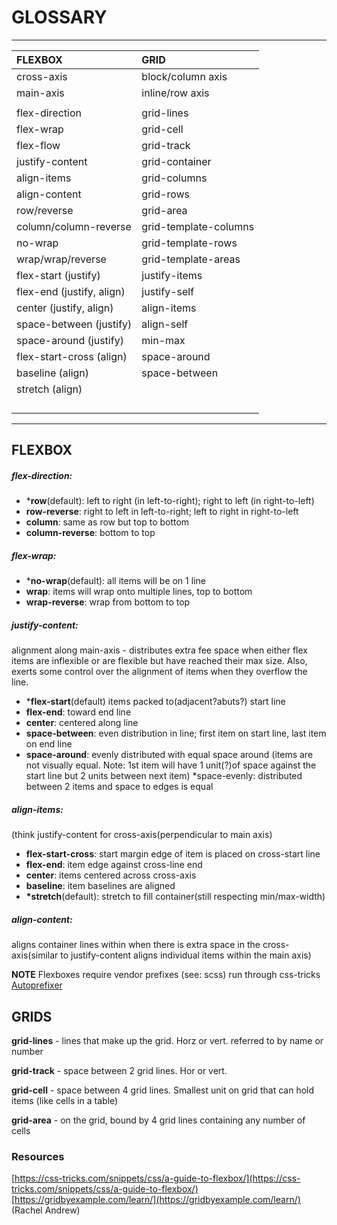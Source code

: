 # GLOSSARY

---

| **FLEXBOX** | **GRID** |
| :--- | :--- |
| cross-axis | block/column axis |
| main-axis | inline/row axis |
|  |  |
| flex-direction | grid-lines |
| flex-wrap | grid-cell |
| flex-flow | grid-track |
| justify-content | grid-container |
| align-items | grid-columns |
| align-content | grid-rows |
| row/reverse | grid-area |
| column/column-reverse | grid-template-columns |
| no-wrap | grid-template-rows |
| wrap/wrap/reverse | grid-template-areas |
| flex-start  \(justify\) | justify-items |
| flex-end \(justify, align\) | justify-self |
| center \(justify, align\) | align-items |
| space-between \(justify\) | align-self |
| space-around \(justify\) | min-max |
| flex-start-cross \(align\) | space-around |
| baseline \(align\) | space-between |
| stretch \(align\) |  |
|  |  |
|  |  |
|  |  |
|  |  |

---

## FLEXBOX

##### **flex-direction:**   

* \***row**\(default\): left to right \(in left-to-right\); right to left \(in right-to-left\)   
* **row-reverse**: right to left in left-to-right; left to right in right-to-left   
* **column**: same as row but top to bottom   
* **column-reverse**: bottom to top

##### **flex-wrap:**   

* \***no-wrap**\(default\): all items will be on 1 line   
* **wrap**: items will wrap onto multiple lines, top to bottom  
* **wrap-reverse**: wrap from bottom to top

##### j**ustify-content:**

alignment along main-axis - distributes extra fee space when either flex items are inflexible or are flexible but have reached their max size. Also, exerts some control over the alignment of items when they overflow the line.

* \***flex-start**\(default\) items packed to\(adjacent?abuts?\) start line 
* **flex-end**: toward end line 
* **center**: centered along line  
* **space-between**: even distribution in line; first item on start line, last item on end line  
* **space-around**: evenly distributed with equal space around \(items are not visually equal. Note: 1st item will have 1 unit\(?\)of space against the start line but 2 units between next item\)   \*space-evenly: distributed between 2 items and space to edges is equal

##### **align-items:** 

\(think justify-content for cross-axis\(perpendicular to main axis\)  

* **flex-start-cross**: start margin edge of item is placed on cross-start line
* **flex-end**: item edge against cross-line end
* **center**: items centered across cross-axis
* **baseline**: item baselines are aligned
* **\*stretch**\(default\): stretch to fill container\(still respecting min/max-width\)

##### **align-content:** 

aligns container lines within when there is extra space in the cross-axis\(similar to justify-content aligns individual items within the main axis\)

**NOTE** Flexboxes require vendor prefixes \(see: scss\) run through css-tricks [Autoprefixer](https://css-tricks.com/autoprefixer/)

## GRIDS

**grid-lines** - lines that make up the grid. Horz or vert. referred to by name or number

**grid-track** - space between 2 grid lines. Hor or vert.

**grid-cell** - space between 4 grid lines. Smallest unit on grid that can hold items \(like cells in a table\)

**grid-area** - on the grid, bound by 4 grid lines containing any number of cells

### Resources

[https://css-tricks.com/snippets/css/a-guide-to-flexbox/](https://css-tricks.com/snippets/css/a-guide-to-flexbox/)  
[https://gridbyexample.com/learn/](https://gridbyexample.com/learn/)  \(Rachel Andrew\)



